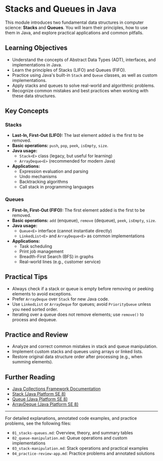 # Stacks and Queues in Java

This module introduces two fundamental data structures in computer science: **Stacks** and **Queues**. You will learn their principles, how to use them in Java, and explore practical applications and common pitfalls.

## Learning Objectives
- Understand the concepts of Abstract Data Types (ADT), interfaces, and implementations in Java.
- Learn the principles of Stacks (LIFO) and Queues (FIFO).
- Practice using Java's built-in `Stack` and `Queue` classes, as well as custom implementations.
- Apply stacks and queues to solve real-world and algorithmic problems.
- Recognize common mistakes and best practices when working with these data structures.

## Key Concepts

### Stacks
- **Last-In, First-Out (LIFO):** The last element added is the first to be removed.
- **Basic operations:** `push`, `pop`, `peek`, `isEmpty`, `size`.
- **Java usage:**
  - `Stack<E>` class (legacy, but useful for learning)
  - `ArrayDeque<E>` (recommended for modern Java)
- **Applications:**
  - Expression evaluation and parsing
  - Undo mechanisms
  - Backtracking algorithms
  - Call stack in programming languages

### Queues
- **First-In, First-Out (FIFO):** The first element added is the first to be removed.
- **Basic operations:** `add` (enqueue), `remove` (dequeue), `peek`, `isEmpty`, `size`.
- **Java usage:**
  - `Queue<E>` interface (cannot instantiate directly)
  - `LinkedList<E>` and `ArrayDeque<E>` as common implementations
- **Applications:**
  - Task scheduling
  - Print job management
  - Breadth-First Search (BFS) in graphs
  - Real-world lines (e.g., customer service)

## Practical Tips
- Always check if a stack or queue is empty before removing or peeking elements to avoid exceptions.
- Prefer `ArrayDeque` over `Stack` for new Java code.
- Use `LinkedList` or `ArrayDeque` for queues; avoid `PriorityQueue` unless you need sorted order.
- Iterating over a queue does not remove elements; use `remove()` to process and dequeue.

## Practice and Review
- Analyze and correct common mistakes in stack and queue manipulation.
- Implement custom stacks and queues using arrays or linked lists.
- Restore original data structure order after processing (e.g., when summing elements).

## Further Reading
- [Java Collections Framework Documentation](https://docs.oracle.com/javase/8/docs/technotes/guides/collections/overview.html)
- [Stack (Java Platform SE 8)](https://docs.oracle.com/javase/8/docs/api/java/util/Stack.html)
- [Queue (Java Platform SE 8)](https://docs.oracle.com/javase/8/docs/api/java/util/Queue.html)
- [ArrayDeque (Java Platform SE 8)](https://docs.oracle.com/javase/8/docs/api/java/util/ArrayDeque.html)

---

For detailed explanations, annotated code examples, and practice problems, see the following files:
- `01_stacks-queues.md`: Overview, theory, and summary tables
- `02_queue-manipulation.md`: Queue operations and custom implementations
- `03_stack-manipulation.md`: Stack operations and practical examples
- `04_practice-review-app.md`: Practice problems and annotated solutions 